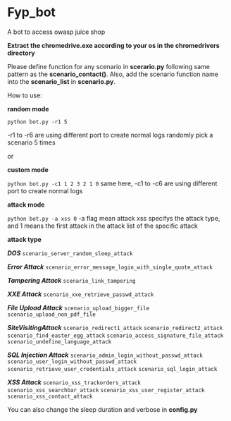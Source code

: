 # Fyp_bot
A bot to access owasp juice shop 

**Extract the chromedrive.exe according to your os in the chromedrivers directory**

Please define function for any scenario in **scerario.py** following same pattern as the **scenario_contact()**. Also, add the scenario function name into the **scenario_list** in **scenario.py**.

How to use: 

**random mode**

```python bot.py -r1 5```

-r1 to -r6 are using different port to create normal logs
randomly pick a scenario 5 times        
    
or

**custom mode**
    
```python bot.py -c1 1 2 3 2 1 0```
same here, -c1 to -c6 are using different port to create normal logs



**attack mode**
    
```python bot.py -a xss 0```
-a flag mean attack
xss specifys the attack type, and 1 means the first attack in the attack list of the specific attack


**attack type**

***DOS***
```scenario_server_random_sleep_attack```

***Error Attack***
```scenario_error_message_login_with_single_quote_attack```

***Tampering Attack***
```scenario_link_tampering```

***XXE Attack***
```scenario_xxe_retrieve_passwd_attack```

***File Upload Attack***
```scenario_upload_bigger_file```
```scenario_upload_non_pdf_file```

***SiteVisitingAttack***
```scenario_redirect1_attack```
```scenario_redirect2_attack```
```scenario_find_easter_egg_attack```
```scenario_access_signature_file_attack```
```scenario_undefine_language_attack```

***SQL Injection Attack***
```scenario_admin_login_without_passwd_attack```
```scenario_user_login_without_passwd_attack```
```scenario_retrieve_user_credentials_attack```
```scenario_sql_login_attack```

***XSS Attack***
```scenario_xss_trackorders_attack```
```scenario_xss_searchbar_attack```
```scenario_xss_user_register_attack```
```scenario_xss_contact_attack```


You can also change the sleep duration and verbose in **config.py**
